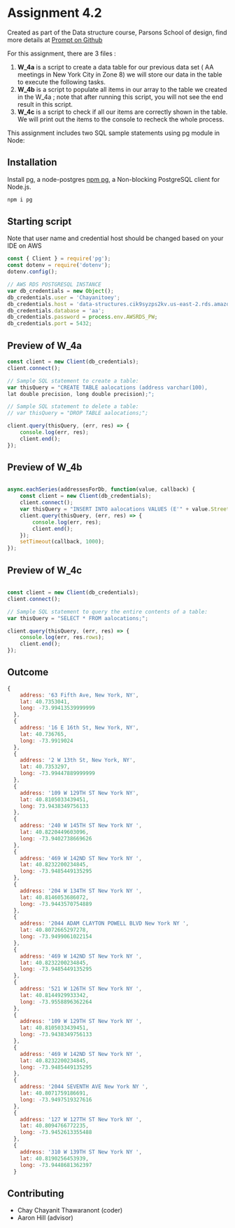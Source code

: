 # Assignment 4.2

Created as part of the Data structure course, Parsons School of design, find more details at [Prompt on Github](https://github.com/visualizedata/data-structures/blob/master/weekly_assignment_042_52.md)

For this assignment, there are 3 files : 

1. **W_4a** is a script to create a data table for our previous data set ( AA meetings in New York City in Zone 8) we will store our data in the table to execute the following tasks. 
2. **W_4b** is a script to populate all items in our array to the table we created in the W_4a ; note that after running this script, you will not see the end result in this script.
3. **W_4c** is a script to check if all our items are correctly shown in the table. We will print out the items to the console to recheck the whole process.


This assignment includes two SQL sample statements using pg module in Node:


## Installation

Install pg, a node-postgres
 [npm pg](https://www.npmjs.com/package/pg), a Non-blocking PostgreSQL client for Node.js.

```bash
npm i pg
```

## Starting script 
Note that user name and credential host should be changed based on your IDE on AWS 
```javascript
const { Client } = require('pg');  
const dotenv = require('dotenv');
dotenv.config();  

// AWS RDS POSTGRESQL INSTANCE
var db_credentials = new Object();
db_credentials.user = 'Chayanitoey';
db_credentials.host = 'data-structures.cik9syzps2kv.us-east-2.rds.amazonaws.com';
db_credentials.database = 'aa';
db_credentials.password = process.env.AWSRDS_PW;
db_credentials.port = 5432;
```



## Preview of W_4a
```javascript
const client = new Client(db_credentials);
client.connect();

// Sample SQL statement to create a table: 
var thisQuery = "CREATE TABLE aalocations (address varchar(100), 
lat double precision, long double precision);";

// Sample SQL statement to delete a table: 
// var thisQuery = "DROP TABLE aalocations;"; 

client.query(thisQuery, (err, res) => {
    console.log(err, res);
    client.end();
});

```

## Preview of W_4b
```javascript

async.eachSeries(addressesForDb, function(value, callback) {
    const client = new Client(db_credentials);
    client.connect();
    var thisQuery = "INSERT INTO aalocations VALUES (E'" + value.StreetAddress + "', " + value.Latitude + ", " + value.Longitude + ");";
    client.query(thisQuery, (err, res) => {
        console.log(err, res);
        client.end();
    });
    setTimeout(callback, 1000); 
}); 
```


## Preview of W_4c
```javascript

const client = new Client(db_credentials);
client.connect();

// Sample SQL statement to query the entire contents of a table: 
var thisQuery = "SELECT * FROM aalocations;";

client.query(thisQuery, (err, res) => {
    console.log(err, res.rows);
    client.end();
});
```



## Outcome

```javascript
{
    address: '63 Fifth Ave, New York, NY',
    lat: 40.7353041,
    long: -73.99413539999999
  },
  {
    address: '16 E 16th St, New York, NY',
    lat: 40.736765,
    long: -73.9919024
  },
  {
    address: '2 W 13th St, New York, NY',
    lat: 40.7353297,
    long: -73.99447889999999
  },
  {
    address: '109 W 129TH ST New York NY',
    lat: 40.8105033439451,
    long: 73.9438349756133
  },
  {
    address: '240 W 145TH ST New York NY ',
    lat: 40.8220449603096,
    long: -73.9402738669626
  },
  {
    address: '469 W 142ND ST New York NY ',
    lat: 40.8232200234845,
    long: -73.9485449135295
  },
  {
    address: '204 W 134TH ST New York NY ',
    lat: 40.8146053686072,
    long: -73.9443570754889
  },
  {
    address: '2044 ADAM CLAYTON POWELL BLVD New York NY ',
    lat: 40.8072665297278,
    long: -73.9499061022154
  },
  {
    address: '469 W 142ND ST New York NY ',
    lat: 40.8232200234845,
    long: -73.9485449135295
  },
  {
    address: '521 W 126TH ST New York NY ',
    lat: 40.8144929933342,
    long: -73.9558896362264
  },
  {
    address: '109 W 129TH ST New York NY ',
    lat: 40.8105033439451,
    long: -73.9438349756133
  },
  {
    address: '469 W 142ND ST New York NY ',
    lat: 40.8232200234845,
    long: -73.9485449135295
  },
  {
    address: '2044 SEVENTH AVE New York NY ',
    lat: 40.8071759186691,
    long: -73.9497519327616
  },
  {
    address: '127 W 127TH ST New York NY ',
    lat: 40.8094766772235,
    long: -73.9452613355488
  },
  {
    address: '310 W 139TH ST New York NY ',
    lat: 40.8190256453939,
    long: -73.9448681362397
  }
```

## Contributing
- Chay Chayanit Thawaranont (coder) 
- Aaron Hill (advisor)



